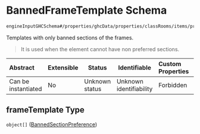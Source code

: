 # BannedFrameTemplate Schema

```txt
engineInputGHCSchema#/properties/ghcData/properties/classRooms/items/properties/frameTemplate
```

Templates with only banned sections of the frames.


> It is used when the element cannot have non preferred sections.
>

| Abstract            | Extensible | Status         | Identifiable            | Custom Properties | Additional Properties | Access Restrictions | Defined In                                                         |
| :------------------ | ---------- | -------------- | ----------------------- | :---------------- | --------------------- | ------------------- | ------------------------------------------------------------------ |
| Can be instantiated | No         | Unknown status | Unknown identifiability | Forbidden         | Allowed               | none                | [ghc.schema.json\*](../out/ghc.schema.json "open original schema") |

## frameTemplate Type

`object[]` ([BannedSectionPreference](ghc-properties-ghcdata-properties-classrooms-classroom-properties-bannedframetemplate-bannedsectionpreference.md))
